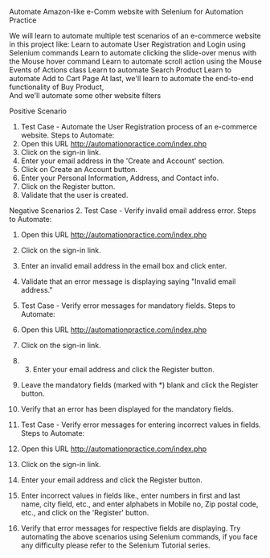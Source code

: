 Automate Amazon-like e-Comm website with Selenium for Automation Practice

We will learn to automate multiple test scenarios of an e-commerce website in this project like:
Learn to automate User Registration and Login using Selenium commands
Learn to automate clicking the slide-over menus with the Mouse hover command
Learn to automate scroll action using the Mouse Events of Actions class
Learn to automate Search Product
Learn to automate Add to Cart Page
At last, we'll learn to automate the end-to-end functionality of Buy Product,   
And we'll automate some other website filters

Positive Scenario
1. Test Case - Automate the User Registration process of an e-commerce website.
Steps to Automate:
1. Open this URL  http://automationpractice.com/index.php
2. Click on the sign-in link.
3. Enter your email address in the 'Create and Account' section.
4. Click on Create an Account button.
5. Enter your Personal Information, Address, and Contact info.
6. Click on the Register button.
7. Validate that the user is created.

Negative Scenarios
2. Test Case - Verify invalid email address error.
Steps to Automate:
1. Open this URL  http://automationpractice.com/index.php
2. Click on the sign-in link.
3. Enter an invalid email address in the email box and click enter.
4. Validate that an error message is displaying saying "Invalid email address."

3. Test Case - Verify error messages for mandatory fields.
Steps to Automate:
1. Open this URL  http://automationpractice.com/index.php
2. Click on the sign-in link.
3. 3. Enter your email address and click the Register button.
4. Leave the mandatory fields (marked with *) blank and click the Register button.
5. Verify that an error has been displayed for the mandatory fields.

4. Test Case - Verify error messages for entering incorrect values in fields.
Steps to Automate:
1. Open this URL  http://automationpractice.com/index.php
2. Click on the sign-in link.
3. Enter your email address and click the Register button.
4. Enter incorrect values in fields like., enter numbers in first and last name, city field, etc., and enter alphabets in Mobile no, Zip postal code, etc., and click on the 'Register' button.
5. Verify that error messages for respective fields are displaying.
Try automating the above scenarios using Selenium commands, if you face any difficulty please refer to the Selenium Tutorial series.
